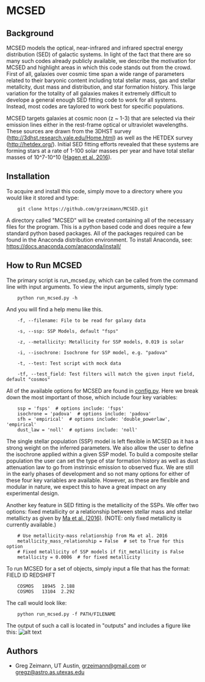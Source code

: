 # MCSED

## Background
MCSED models the optical, near-infrared and infrared spectral energy distribution (SED) of galactic systems.  In light of the fact that there are so many such codes already publicly available, we describe the motivation for MCSED and highlight areas in which this code stands out from the crowd.  First of all, galaxies over cosmic time span a wide range of parameters related to their baryonic content including total stellar mass, gas and stellar metallcity, dust mass and distribution, and star formation history.  This large variation for the totality of all galaxies makes it extremely difficult to develope a general enough SED fitting code to work for all systems.  Instead, most codes are taylored to work best for specific populations.  

MCSED targets galaxies at cosmic noon (z ~ 1-3) that are selected via their emission lines either in the rest-frame optical or ultraviolet wavelengths.  These sources are drawn from the 3DHST survey (http://3dhst.research.yale.edu/Home.html) as well as the HETDEX survey (http://hetdex.org/).  Initial SED fitting efforts revealed that these systems are forming stars at a rate of 1-100 solar masses per year and have total stellar masses of 10^7-10^10 ([Hagen et al. 2016](http://adsabs.harvard.edu/abs/2016ApJ...817...79H)).  

## Installation
To acquire and install this code, simply move to a directory where you would like it stored and type:

        git clone https://github.com/grzeimann/MCSED.git

A directory called "MCSED" will be created containing all of the necessary files for the program.  This is a python based code and does require a few standard python based packages.  All of the packages required can be found in the Anaconda distribution environment.  To install Anaconda, see:
https://docs.anaconda.com/anaconda/install/

## How to Run MCSED
The primary script is run_mcsed.py, which can be called from the command line with input arguments.  To view the input arguments, simply type:

        python run_mcsed.py -h

And you will find a help menu like this.
  
        -f, --filename: File to be read for galaxy data
                        
        -s, --ssp: SSP Models, default "fsps"
                        
        -z, --metallicity: Metallicity for SSP models, 0.019 is solar
                        
        -i, --isochrone: Isochrone for SSP model, e.g. "padova"
                        
        -t, --test: Test script with mock data
                        
        -tf, --test_field: Test filters will match the given input field, default "cosmos"
        
All of the available options for MCSED are found in [config.py](https://github.com/grzeimann/MCSED/edit/master/config.py).  Here we break down the most important of those, which include four key variables:

        ssp = 'fsps'  # options include: 'fsps'
        isochrone = 'padova'  # options include: 'padova'
        sfh = 'empirical'  # options include: 'double_powerlaw', 'empirical'
        dust_law = 'noll'  # options include: 'noll'

The single stellar population (SSP) model is left flexible in MCSED as it has a strong weight on the inferred parameters.  We also allow the user to define the isochrone applied within a given SSP model.  To build a composite stellar population the user can set the type of star formation history as well as dust attenuation law to go from instrinsic emission to observed flux.  We are still in the early phases of development and so not many options for either of these four key variables are available.  However, as these are flexible and modular in nature, we expect this to have a great impact on any experimental design.

Another key feature in SED fitting is the metallicity of the SSPs.  We offer two options: fixed metallicity or a relationship between stellar mass and stellar metallicty as given by [Ma et al. (2016)](http://adsabs.harvard.edu/abs/2016MNRAS.456.2140M). (NOTE: only fixed metallicity is currently available.)

        # Use metallicity-mass relationship from Ma et al. 2016
        metallicity_mass_relationship = False  # set to True for this option
        # Fixed metallicity of SSP models if fit_metallicity is False
        metallicity = 0.0006  # for fixed metallicity

To run MCSED for a set of objects, simply input a file that has the format: FIELD ID REDSHIFT

        COSMOS   18945  2.188
        COSMOS   13104  2.292

The call would look like:

        python run_mcsed.py -f PATH/FILENAME 
        
The output of such a call is located in "outputs" and includes a figure like this:
![alt text](https://github.com/grzeimann/MCSED/edit/master/example_triangle.png)

## Authors

* Greg Zeimann, UT Austin, grzeimann@gmail.com or gregz@astro.as.utexas.edu
